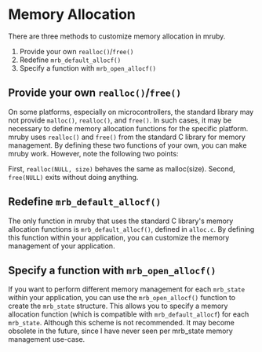# Memory Allocation

There are three methods to customize memory allocation in mruby.

 1. Provide your own `realloc()`/`free()`
 2. Redefine `mrb_default_allocf()`
 3. Specify a function with `mrb_open_allocf()`

## Provide your own `realloc()`/`free()`

On some platforms, especially on microcontrollers, the standard library may not provide `malloc()`, `realloc()`, and `free()`. In such cases, it may be necessary to define memory allocation functions for the specific platform. mruby uses `realloc()` and `free()` from the standard C library for memory management. By defining these two functions of your own, you can make mruby work. However, note the following two points:

First, `realloc(NULL, size)` behaves the same as malloc(size). Second, `free(NULL)` exits without doing anything.

## Redefine `mrb_default_allocf()`

The only function in mruby that uses the standard C library's memory allocation functions is `mrb_default_allocf()`, defined in `alloc.c`. By defining this function within your application, you can customize the memory management of your application.

## Specify a function with `mrb_open_allocf()`

If you want to perform different memory management for each `mrb_state` within your application, you can use the `mrb_open_allocf()` function to create the `mrb_state` structure. This allows you to specify a memory allocation function (which is compatible with `mrb_default_allocf`) for each `mrb_state`. Although this scheme is not recommended. It may become obsolete in the future, since I have never seen per mrb_state memory management use-case.
